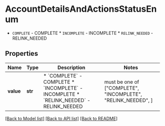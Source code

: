# AccountDetailsAndActionsStatusEnum

* `COMPLETE` - COMPLETE * `INCOMPLETE` - INCOMPLETE * `RELINK_NEEDED` - RELINK_NEEDED

## Properties
Name | Type | Description | Notes
------------ | ------------- | ------------- | -------------
**value** | **str** | * &#x60;COMPLETE&#x60; - COMPLETE * &#x60;INCOMPLETE&#x60; - INCOMPLETE * &#x60;RELINK_NEEDED&#x60; - RELINK_NEEDED |  must be one of ["COMPLETE", "INCOMPLETE", "RELINK_NEEDED", ]

[[Back to Model list]](../README.md#documentation-for-models) [[Back to API list]](../README.md#documentation-for-api-endpoints) [[Back to README]](../README.md)


